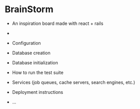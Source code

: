 

# BrainStorm

* An inspiration board made with react + rails

* 

* Configuration

* Database creation

* Database initialization

* How to run the test suite

* Services (job queues, cache servers, search engines, etc.)

* Deployment instructions

* ...
